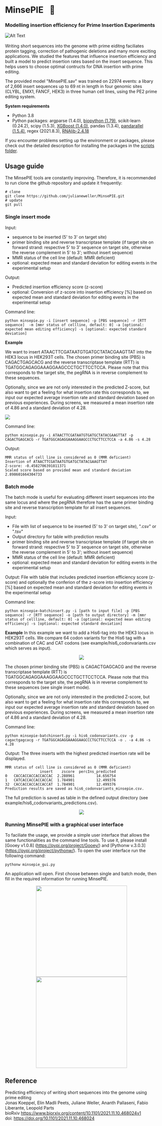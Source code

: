 # MinsePIE  &nbsp; :pie:

### Modelling insertion efficiency for Prime Insertion Experiments

![Alt Text](img/minsepie_animation.gif)
</br></br>
Writing short sequences into the genome with prime eiditng  faciliates protein tagging, correction of pathogenic deletions and many more exciting applications. We studied the features that influence insertion efficiency and built a model to predict insertion rates based on the insert sequence. This helps users to choose optimal contructs for DNA insertion with prime editing. 

The provided model "MinsePIE.sav" was trained on 22974 events: a libary of 2,666 insert sequences up to 69 nt in length in four genomic sites (CLYBL, EMX1, FANCF, HEK3) in three human cell lines, using the PE2 prime editing system.

**System requirements**

- Python 3.8
- Python packages: argparse (1.4.0), [biopython (1.79)](https://biopython.org/wiki/Download), scikit-learn (0.24.2), scipy (1.5.3), [XGBoost (1.4.0)](https://xgboost.readthedocs.io/en/latest/install.html), pandas (1.3.4), [pandarallel (1.5.4)](https://github.com/nalepae/pandarallel), regex (2021.8.3), [RNAlib-2.4.18](https://www.tbi.univie.ac.at/RNA/ViennaRNA/doc/html/examples_python.html)

If you encounter problems setting up the environment or packages, please check out the detailed description for installing the packages in the [scripts folder](https://github.com/julianeweller/MinsePIE/tree/main/scripts).

## Usage guide

The MinsePIE tools are constantly improving. Therefore, it is recommended to run clone the github repository and update it frequently:

```
# clone
git clone https://github.com/julianeweller/MinsePIE.git
# update
git pull
```

### Single insert mode
Input:
- sequence to be inserted (5' to 3' on target site)
- primer binding site and reverse transcriptase template (if target site on forward strand: respective 5' to 3' sequence on target site, otherwise the reverse complement in 5' to 3'; without insert sequence)
- MMR status of the cell line (default: MMR deficient)
- optional: expected mean and standard deviation for editing events in the experimental setup

Output:
- Predicted insertion efficiency score (z-score)
- optional: Conversion of z-score into insertion efficiency [%] based on expected mean and standard deviation for editing events in the experimental setup

Command line:
```
python minsepie.py -i [insert sequence] -p [PBS sequence] -r [RTT sequence]  -m [mmr status of cellline, default: 0] -a [optional: expected mean editing efficiency] -s [optional: expected standard deviation]
```
**Example**

We want to insert ATAACTTCGATAATGTGATGCTATACGAAGTTAT into the HEK3 locus in HEK293T cells. The chosen primer binding site (PBS) is CAGACTGAGCACG and the reverse transcriptase template (RTT) is TGATGGCAGAGGAAAGGAAGCCCTGCTTCCTCCA. Please note that this corresponds to the target site, the pegRNA is in reverse complement to these sequences. 

Optionally, since we are not only interested in the predicted Z-score, but also want to get a feeling for what insertion rate this corresponds to, we input our expected average insertion rate and standard deviation based on previous experiences. During screens, we measured a mean insertion rate of 4.86 and a standard deviation of 4.28.

<img src="img/input_explanation.png" />

Command line:
```
python minsepie.py -i ATAACTTCGATAATGTGATGCTATACGAAGTTAT -p CAGACTGAGCACG -r TGATGGCAGAGGAAAGGAAGCCCTGCTTCCTCCA -a 4.86 -s 4.28
```
Output:
```
MMR status of cell line is considered as 0 (MMR deficient)
Insertion of ATAACTTCGATAATGTGATGCTATACGAAGTTAT 
Z-score: -0.4582706391811371 
Scaled score based on provided mean and standard deviation 2.898601664304733
```
### Batch mode
The batch mode is useful for evaluating different insert sequences into the same locus and where the pegRNA therefore has the same primer binding site and reverse transcription template for all insert sequences.

Input:
- File with list of sequence to be inserted (5' to 3' on target site), ".csv" or ".tsv"
- Output directory for table with prediction results
- primer binding site and reverse transcriptase template (if target site on forward strand: respective 5' to 3' sequence on target site, otherwise the reverse complement in 5' to 3'; without insert sequence)
- MMR status of the cell line (default: MMR deficient)
- optional: expected mean and standard deviation for editing events in the experimental setup

Output:
File with table that includes predicted insertion efficiency score (z-score) and optionally the conferion of the z-score into insertion efficiency [%] based on expected mean and standard deviation for editing events in the experimental setup

Command line:
```
python minsepie-batchinsert.py -i [path to input file] -p [PBS sequence] -r [RTT sequence] -o [path to output directory] -m [mmr status of cellline, default: 0] -a [optional: expected mean editing efficiency] -s [optional: expected standard deviation]
```

**Example**
In this example we want to add a His6-tag into the HEK3 locus in HEK293T cells. We compare 64 codon variants for the His6 tag with a combination of CAC and CAT codons (see example/his6_codonvariants.csv which serves as input). 

<p align="center">
  <img src="img/his6_codonvariants_table.png" />
</p>

The chosen primer binding site (PBS) is CAGACTGAGCACG and the reverse transcriptase template (RTT) is TGATGGCAGAGGAAAGGAAGCCCTGCTTCCTCCA. Please note that this corresponds to the target site, the pegRNA is in reverse complement to these sequences (see single insert mode). 

Optionally, since we are not only interested in the predicted Z-score, but also want to get a feeling for what insertion rate this corresponds to, we input our expected average insertion rate and standard deviation based on previous experiences. During screens, we measured a mean insertion rate of 4.86 and a standard deviation of 4.28.

Command line:
```
python minsepie-batchinsert.py -i his6_codonvariants.csv -p cagactgagcacg -r TGATGGCAGAGGAAAGGAAGCCCTGCTTCCTCCA -o . -a 4.86 -s 4.28
```
Output:
The three inserts with the highest predicted insertion rate will be displayed.
```
MMR status of cell line is considered as 0 (MMR deficient)
                insert    zscore  percIns_predicted
0   CACCACCACCACCACCAC  2.288961          14.656754
1   CATCACCACCACCACCAC  1.784901          12.499376
32  CACCACCACCACCACCAT  1.784901          12.499376
Prediction results are saved as his6_codonvariants_minsepie.csv.
```
The full prediction is saved as table in the defined output directory (see example/his6_codonvariants_predictions.csv).
<p align="center">
  <img src="img/his6_codonvariants_predictions.png" />
</p>

### Running MinsePIE with a graphical user interface
To faciliate the usage, we provide a simple user interface that allows the same functionalities as the command line tools. To use it, please install [Gooey v1.0.8] (https://pypi.org/project/Gooey/) and [Pythonw v.3.0.3] (https://pypi.org/project/pythonw/). To open the user interface run the following command:

```
pythonw minsepie_gui.py
```
An application will open. First choose between single and batch mode, then fill in the required information for running MinsePIE. 

<p align="center">
  <img src="img/gui_singlemode.png" width="300"/> 
  <img src="img/gui_batchmode.png" width="300"/>
</p>

## Reference

Predicting efficiency of writing short sequences into the genome using prime editing </br>
Jonas Koeppel, Elin Madli Peets, Juliane Weller, Ananth Pallaseni, Fabio Liberante, Leopold Parts </br>
bioRxiv https://www.biorxiv.org/content/10.1101/2021.11.10.468024v1 </br>
doi: https://doi.org/10.1101/2021.11.10.468024

